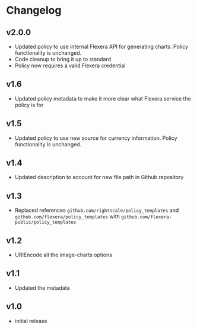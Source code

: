 # Changelog

## v2.0.0

- Updated policy to use internal Flexera API for generating charts. Policy functionality is unchanged.
- Code cleanup to bring it up to standard
- Policy now requires a valid Flexera credential

## v1.6

- Updated policy metadata to make it more clear what Flexera service the policy is for

## v1.5

- Updated policy to use new source for currency information. Policy functionality is unchanged.

## v1.4

- Updated description to account for new file path in Github repository

## v1.3

- Replaced references `github.com/rightscale/policy_templates` and `github.com/flexera/policy_templates` with `github.com/flexera-public/policy_templates`

## v1.2

- URIEncode all the image-charts options

## v1.1

- Updated the metadata

## v1.0

- initial release
